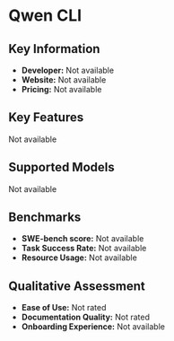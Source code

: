 # Qwen CLI

## Key Information

- **Developer:** Not available
- **Website:** Not available
- **Pricing:** Not available

## Key Features

Not available

## Supported Models

Not available

## Benchmarks

- **SWE-bench score:** Not available
- **Task Success Rate:** Not available
- **Resource Usage:** Not available

## Qualitative Assessment

- **Ease of Use:** Not rated
- **Documentation Quality:** Not rated
- **Onboarding Experience:** Not available
